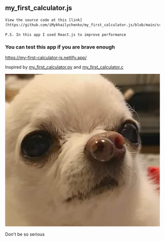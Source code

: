 ## my_first_calculator.js

```
View the source code at this [link](https://github.com/iMykhailychenko/my_first_calculator.js/blob/main/src/my_first_calculator.js)

P.S. In this app I used React.js to improve performance
```
### You can test this app if you are brave enough
https://my-first-calculator-js.netlify.app/

Inspired by [my_first_calculator.py](https://github.com/AceLewis/my_first_calculator.py) and [my_first_calculator.c](https://github.com/shellcxd3/my_first_calculator.c)

<img src="/public/meme.jpg" alt="" />

Don't be so serious